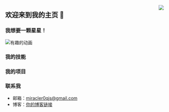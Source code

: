 <img 
   align="right" 
   style="pointer-events:none;" 
   src="https://github-readme-stats.vercel.app/api?username=L7ml&show_icons=true&icon_color=E65A65&text_color=adbac7&bg_color=2d333b&hide_title=true&hide_border=true" 
/>
## 欢迎来到我的主页 🌟

### 我想要一颗星星！

![有趣的动画](https://media.giphy.com/media/3o7TKS3vRkqjQ5G89S/giphy.gif)

### 我的技能


### 我的项目


### 联系我
- 邮箱：miracler0qjs@gmail.com
- 博客：[你的博客链接](https://your-blog.com)
